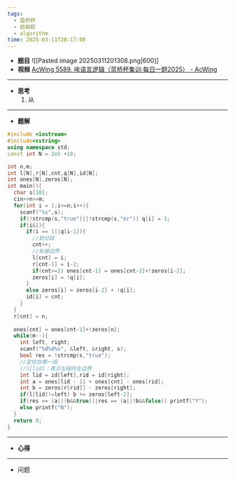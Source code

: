 ```yaml
---
tags:
  - 蓝桥杯
  - 前缀和
  - algorithm
time: 2025-03-11T20:17:00
---
```

- **题目**
	![[Pasted image 20250311201308.png|600]]
- **视频**
	[AcWing 5589. 哞语言逻辑（蓝桥杯集训·每日一题2025） - AcWing](https://www.acwing.com/video/5552/)
---
- **思考**
	1. 从
---
- **题解**
```C++
#include <iostream>
#include<cstring>
using namespace std;
const int N = 2e5 +10;

int n,m;
int l[N],r[N],cnt,q[N],id[N];
int ones[N],zeros[N];
int main(){
  char s[10];
  cin>>n>>m;
  for(int i = 1;i<=n;i++){
    scanf("%s",s);
    if(!strcmp(s,"true")||!strcmp(s,"or")) q[i] = 1;
    if(i&1){
      if(i == 1||q[i-1]){
        //划分段
        cnt++;
        //处理边界
        l[cnt] = i;
        r[cnt-1] = i-2;
        if(cnt>=2) ones[cnt-1] = ones[cnt-2]+!zeros[i-2];
        zeros[i] = !q[i];
      }
      else zeros[i] = zeros[i-2] + !q[i];
      id[i] = cnt;
    }
  }
  r[cnt] = n;
  
  ones[cnt] = ones[cnt-1]+!zeros[n];
  while(m--){
    int left, right;
    scanf("%d%d%s", &left, &right, s);
    bool res = !strcmp(s,"true");
    //定位在哪一段
    //l[lid]：表示左段的左边界
    int lid = id[left],rid = id[right];
    int a = ones[lid - 1] + ones[cnt] - ones[rid];
    int b = zeros[r[rid]] - zeros[right];
    if(l[lid]!=left) b += zeros[left-2];
    if(res == (a||!b&&true)||res == (a||!b&&false)) printf("Y");
    else printf("N");
  }
  return 0;
}
```
---
- **心得**
	
---
- 问题